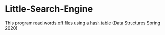 # Little-Search-Engine
This program [read words off files using a hash table](https://github.com/JasonNDao/Little-Search-Engine/blob/master/LittleSearchEngine.pdf) (Data Structures Spring 2020)
